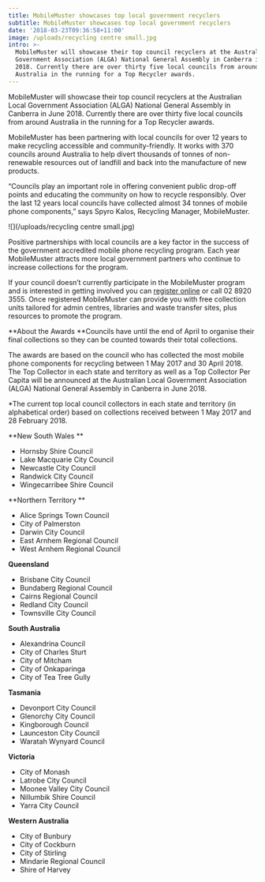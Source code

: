 ```yaml
---
title: MobileMuster showcases top local government recyclers
subtitle: MobileMuster showcases top local government recyclers
date: '2018-03-23T09:36:58+11:00'
image: /uploads/recycling centre small.jpg
intro: >-
  MobileMuster will showcase their top council recyclers at the Australian Local
  Government Association (ALGA) National General Assembly in Canberra in June
  2018. Currently there are over thirty five local councils from around
  Australia in the running for a Top Recycler awards.
---
```

MobileMuster will showcase their top council recyclers at the Australian Local Government Association (ALGA) National General Assembly in Canberra in June 2018. Currently there are over thirty five local councils from around Australia in the running for a Top Recycler awards.

MobileMuster has been partnering with local councils for over 12 years to make recycling accessible and community-friendly. It works with 370 councils around Australia to help divert thousands of tonnes of non-renewable resources out of landfill and back into the manufacture of new products. 

“Councils play an important role in offering convenient public drop-off points and educating the community on how to recycle responsibly.  Over the last 12 years local councils have collected almost 34 tonnes of mobile phone components,” says Spyro Kalos, Recycling Manager, MobileMuster.

![](/uploads/recycling centre small.jpg)

Positive partnerships with local councils are a key factor in the success of the government accredited mobile phone recycling program. Each year MobileMuster attracts more local government partners who continue to increase collections for the program.

If your council doesn’t currently participate in the MobileMuster program and is interested in getting involved you can [register online](https://www.mobilemuster.com.au/partners/#join) or call 02 8920 3555. Once registered MobileMuster can provide you with free collection units tailored for admin centres, libraries and waste transfer sites, plus resources to promote the program. 

**About the Awards
**Councils have until the end of April to organise their final collections so they can be counted towards their total collections. 

The awards are based on the council who has collected the most mobile phone components for recycling between 1 May 2017 and 30 April 2018. The Top Collector in each state and territory as well as a Top Collector Per Capita will be announced at the Australian Local Government Association (ALGA) National General Assembly in Canberra in June 2018.

\*The current top local council collectors in each state and territory (in alphabetical order) based on collections received between 1 May 2017 and 28 February 2018. 

**New South Wales	**

* Hornsby Shire Council
* Lake Macquarie City Council
* Newcastle City Council
* Randwick City Council
* Wingecarribee Shire Council

**Northern Territory 
**

* Alice Springs Town Council
* City of Palmerston
* Darwin City Council
* East Arnhem Regional Council
* West Arnhem Regional Council

**Queensland**	

* Brisbane City Council
* Bundaberg Regional Council
* Cairns Regional Council
* Redland City Council 
* Townsville City Council

**South Australia**	

* Alexandrina Council
* City of Charles Sturt 
* City of Mitcham
* City of Onkaparinga
* City of Tea Tree Gully

**Tasmania**	

* Devonport City Council 
* Glenorchy City Council
* Kingborough Council
* Launceston City Council
* Waratah Wynyard Council

**Victoria**	

* City of Monash 
* Latrobe City Council 
* Moonee Valley City Council
* Nillumbik Shire Council
* Yarra City Council

**Western Australia**	

* City of Bunbury
* City of Cockburn
* City of Stirling
* Mindarie Regional Council
* Shire of Harvey
